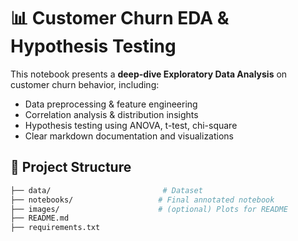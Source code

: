 # 📊 Customer Churn EDA & Hypothesis Testing

This notebook presents a **deep-dive Exploratory Data Analysis** on customer churn behavior, including:

- Data preprocessing & feature engineering
- Correlation analysis & distribution insights
- Hypothesis testing using ANOVA, t-test, chi-square
- Clear markdown documentation and visualizations

## 📁 Project Structure

```bash
├── data/                         # Dataset
├── notebooks/                   # Final annotated notebook
├── images/                      # (optional) Plots for README
├── README.md
├── requirements.txt
